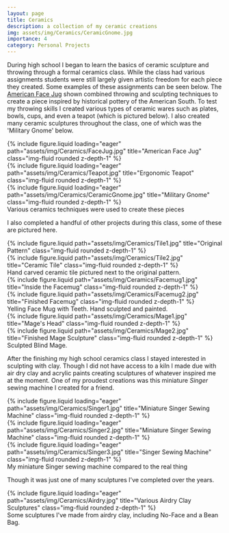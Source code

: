 ```yaml
---
layout: page
title: Ceramics
description: a collection of my ceramic creations
img: assets/img/Ceramics/CeramicGnome.jpg
importance: 4
category: Personal Projects
---
```


During high school I began to learn the basics of ceramic sculpture and throwing through a formal ceramics class. While the class had various assignments students were still largely given artistic freedom for each piece they created. Some examples of these assignments can be seen below. The <a href='https://www.si.edu/spotlight/american-face-vessels'>American Face Jug</a> shown combined throwing and sculpting techniques to create a piece inspired by historical pottery of the American South. To test my throwing skills I created various types of ceramic wares such as plates, bowls, cups, and even a teapot (which is pictured below). I also created many ceramic sculptures throughout the class, one of which was the 'Military Gnome' below.

<div class="row">
    <div class="col-sm mt-3 mt-md-0">
        {% include figure.liquid loading="eager" path="assets/img/Ceramics/FaceJug.jpg" title="American Face Jug" class="img-fluid rounded z-depth-1" %}
    </div>
    <div class="col-sm mt-3 mt-md-0">
        {% include figure.liquid loading="eager" path="assets/img/Ceramics/Teapot.jpg" title="Ergonomic Teapot" class="img-fluid rounded z-depth-1" %}
    </div>
    <div class="col-sm mt-3 mt-md-0">
        {% include figure.liquid loading="eager" path="assets/img/Ceramics/CeramicGnome.jpg" title="Military Gnome" class="img-fluid rounded z-depth-1" %}
    </div>
</div>
<div class="caption">
    Various ceramics techniques were used to create these pieces
</div>



I also completed a handful of other projects during this class, some of these are pictured here.

<div class="row justify-content-sm-center">
    <div class="col-sm-4 mt-3 mt-md-0">
        {% include figure.liquid path="assets/img/Ceramics/Tile1.jpg" title="Original Pattern" class="img-fluid rounded z-depth-1" %}
    </div>
    <div class="col-sm-4 mt-3 mt-md-0">
        {% include figure.liquid path="assets/img/Ceramics/Tile2.jpg" title="Ceramic Tile" class="img-fluid rounded z-depth-1" %}
    </div>
</div>
<div class="caption">
    Hand carved ceramic tile pictured next to the original pattern.
</div>

<div class="row justify-content-sm-center">
    <div class="col-sm-4 mt-3 mt-md-0">
        {% include figure.liquid path="assets/img/Ceramics/Facemug1.jpg" title="Inside the Facemug" class="img-fluid rounded z-depth-1" %}
    </div>
    <div class="col-sm-4 mt-3 mt-md-0">
        {% include figure.liquid path="assets/img/Ceramics/Facemug2.jpg" title="Finished Facemug" class="img-fluid rounded z-depth-1" %}
    </div>
</div>
<div class="caption">
    Yelling Face Mug with Teeth. Hand sculpted and painted.
</div>

<div class="row justify-content-sm-center">
    <div class="col-sm-4 mt-3 mt-md-0">
        {% include figure.liquid path="assets/img/Ceramics/Mage1.jpg" title="Mage's Head" class="img-fluid rounded z-depth-1" %}
    </div>
    <div class="col-sm-4 mt-3 mt-md-0">
        {% include figure.liquid path="assets/img/Ceramics/Mage2.jpg" title="Finished Mage Sculpture" class="img-fluid rounded z-depth-1" %}
    </div>
</div>
<div class="caption">
    Sculpted Blind Mage.
</div>

After the finishing my high school ceramics class I stayed interested in sculpting with clay. Though I did not have access to a kiln I made due with air dry clay and acrylic paints creating sculptures of whatever inspired me at the moment. One of my proudest creations was this miniature _Singer_ sewing machine I created for a friend.

<div class="row">
    <div class="col-sm mt-3 mt-md-0">
        {% include figure.liquid loading="eager" path="assets/img/Ceramics/Singer1.jpg" title="Miniature Singer Sewing Machine" class="img-fluid rounded z-depth-1" %}
    </div>
    <div class="col-sm mt-3 mt-md-0">
        {% include figure.liquid loading="eager" path="assets/img/Ceramics/Singer2.jpg" title="Miniature Singer Sewing Machine" class="img-fluid rounded z-depth-1" %}
    </div>
    <div class="col-sm mt-3 mt-md-0">
        {% include figure.liquid loading="eager" path="assets/img/Ceramics/Singer3.jpg" title="Singer Sewing Machine" class="img-fluid rounded z-depth-1" %}
    </div>
</div>
<div class="caption">
    My miniature Singer sewing machine compared to the real thing
</div>

Though it was just one of many sculptures I've completed over the years.

<div class="row">
    <div class="col-sm mt-3 mt-md-0">
        {% include figure.liquid loading="eager" path="assets/img/Ceramics/Airdry.jpg" title="Various Airdry Clay Sculptures" class="img-fluid rounded z-depth-1" %}
    </div>
</div>
<div class="caption">
    Some sculptures I've made from airdry clay, including No-Face and a Bean Bag.
</div>
